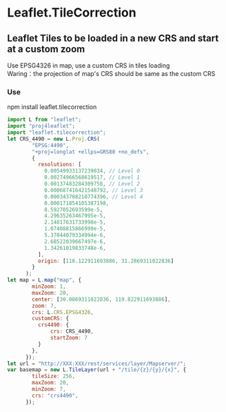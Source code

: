# Leaflet.TileCorrection
## Leaflet Tiles to be loaded in a new CRS and start at a custom zoom
Use EPSG4326 in map, use a custom CRS in tiles loading<br>
Waring：the projection of map's CRS should be same as the custom CRS

### Use

npm install leaflet.tilecorrection

```javascript
import L from "leaflet";
import "proj4leaflet";
import "leaflet.tilecorrection";
let CRS_4490 = new L.Proj.CRS(
        "EPSG:4490",
        "+proj=longlat +ellps=GRS80 +no_defs",
        {
          resolutions: [
            0.00549933137239034, // Level 0
            0.00274966568619517, // Level 1
            0.00137483284309758, // Level 2
            0.000687416421548792, // Level 3
            0.000343708210774396, // Level 4
            0.000171854105387198,
            8.5927052693599e-5,
            4.29635263467995e-5,
            2.14817631733998e-5,
            1.07408815866999e-5,
            5.37044079334994e-6,
            2.68522039667497e-6,
            1.34261019833748e-6,
          ],
          origin: [118.122911693886, 31.2869311022836]
        }
      );
let map = L.map("map", {
        minZoom: 1,
        maxZoom: 20,
        center: [30.0869311022836, 119.822911693886],
        zoom: 7,
        crs: L.CRS.EPSG4326,
        customCRS: {
          crs4490: { 
              crs: CRS_4490,
              startZoom: 7
          }
        },
      });
let url = "http://XXX:XXX/rest/services/layer/Mapserver/";
var basemap = new L.TileLayer(url + "/tile/{z}/{y}/{x}", {
        tileSize: 256,
        maxZoom: 20,
        minZoom: 7,
        crs: "crs4490",
      });
```